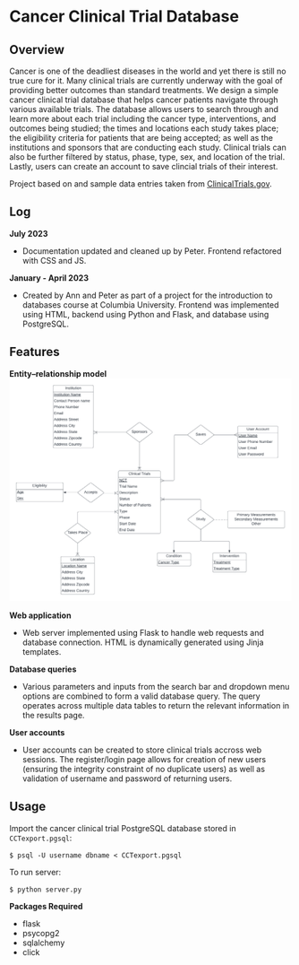 # Cancer Clinical Trial Database

## Overview
Cancer is one of the deadliest diseases in the world and yet there is still no true cure for it. Many clinical trials are currently underway with the goal of providing better outcomes than standard treatments. We design a simple cancer clinical trial database that helps cancer patients navigate through various available trials. The database allows users to search through and learn more about each trial including the cancer type, interventions, and outcomes being studied; the times and locations each study takes place; the eligibility criteria for patients that are being accepted; as well as the institutions and sponsors that are conducting each study. Clinical trials can also be further filtered by status, phase, type, sex, and location of the trial. Lastly, users can create an account to save clincial trials of their interest.

Project based on and sample data entries taken from [ClinicalTrials.gov](https://www.clinicaltrials.gov/).

## Log
**July 2023**
- Documentation updated and cleaned up by Peter. Frontend refactored with CSS and JS.

**January - April 2023**
- Created by Ann and Peter as part of a project for the introduction to databases course at Columbia University. Frontend was implemented using HTML, backend using Python and Flask, and database using PostgreSQL.

## Features
**Entity–relationship model**
![Cancer Clinical Trial Database ER diagram](./images/er-diagram.png "Cancer Clinical Trial Database ER diagram")

**Web application**
- Web server implemented using Flask to handle web requests and database connection. HTML is dynamically generated using Jinja templates.

**Database queries**
- Various parameters and inputs from the search bar and dropdown menu options are combined to form a valid database query. The query operates across multiple data tables to return the relevant information in the results page. 

**User accounts**
- User accounts can be created to store clinical trials accross web sessions. The register/login page allows for creation of new users (ensuring the integrity constraint of no duplicate users) as well as validation of username and password of returning users.

## Usage
Import the cancer clinical trial PostgreSQL database stored in `CCTexport.pgsql`:
```
$ psql -U username dbname < CCTexport.pgsql
```

To run server:
```
$ python server.py
```

**Packages Required**
- flask
- psycopg2
- sqlalchemy
- click
